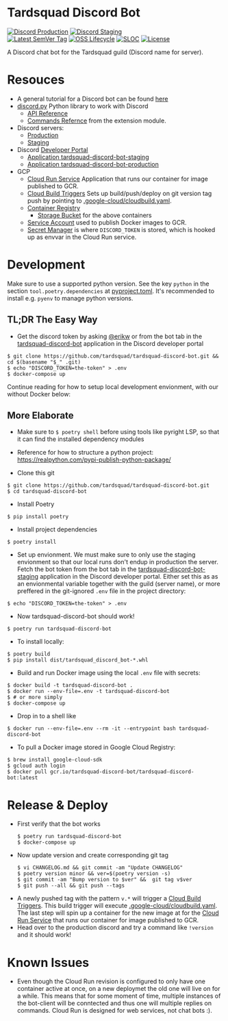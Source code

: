 # Tardsquad Discord Bot
[![Discord Production](https://img.shields.io/discord/296746259358679040?color=success&label=production&logo=discord)](https://discord.gg/WHg5X5CvfV)
[![Discord Staging](https://img.shields.io/discord/921089193466277918?color=success&label=staging&logo=discord)](https://discord.gg/UkXYGmVEJp)
<br>
[![Latest SemVer Tag](https://img.shields.io/github/v/tag/tardsquad/tardsquad-discord-bot?sort=semver&label=Latest%20Release&logo=linuxcontainers)](https://github.com/Tardsquad/tardsquad-discord-bot/tags)
[![OSS Lifecycle](https://img.shields.io/osslifecycle/tardsquad/tardsquad-discord-bot)](https://github.com/Netflix/osstracker)
[![SLOC](https://img.shields.io/tokei/lines/github/tardsquad/tardsquad-discord-bot?logo=codefactor&logoColor=lightgrey)](#)
[![License](https://img.shields.io/github/license/tardsquad/tardsquad-discord-bot)](https://github.com/tardsquad/tardsquad-discord-bot/blob/master/LICENSE)


A Discord chat bot for the Tardsquad guild (Discord name for server).

# Resouces
* A general tutorial for a Discord bot can be found [here](https://realpython.com/how-to-make-a-discord-bot-python/)
* [discord.py](https://github.com/Rapptz/discord.py) Python library to work with Discord
  * [API Reference](https://discordpy.readthedocs.io/en/latest/api.html#discord.Intents)
  * [Commands Refernce](https://discordpy.readthedocs.io/en/stable/ext/commands/commands.html) from the extension module.
* Discord servers:
  * [Production](https://discord.gg/WHg5X5CvfV)
  * [Staging](https://discord.gg/UkXYGmVEJp)
* Discord [Developer Portal](https://discordapp.com/developers/applications)
  * [Application tardsquad-discord-bot-staging](https://discord.com/developers/applications/921085762190057532/information)
  * [Application tardsquad-discord-bot-production](https://discord.com/developers/applications/922195559618592799/information)
* GCP
  * [Cloud Run Service](https://console.cloud.google.com/run/detail/us-central1/tardsquad-discord-bot/metrics?project=tardsquad-discord-bot) Application that runs our container for image published to GCR.
  * [Cloud Build Triggers](https://console.cloud.google.com/cloud-build/triggers?referrer=search&project=tardsquad-discord-bot) Sets up build/push/deploy on git version tag push by pointing to [.google-cloud/cloudbuild.yaml](.google-cloud/cloudbuild.yaml).
  * [Container Registry](https://console.cloud.google.com/gcr/images/tardsquad-discord-bot?project=tardsquad-discord-bot)
    * [Storage Bucket](https://console.cloud.google.com/storage/browser?project=tardsquad-discord-bot&prefix=) for the above containers
  * [Service Account](https://console.cloud.google.com/iam-admin/serviceaccounts/details/100468477191441270091?project=tardsquad-discord-bot&supportedpurview=project) used to publish Docker images to GCR.
  * [Secret Manager](https://console.cloud.google.com/security/secret-manager/secret/) is where `DISCORD_TOKEN` is stored, which is hooked up as envvar in the Cloud Run service.



# Development
Make sure to use a supported python version. See the key `python` in the section `tool.poetry.dependencies` at [pyproject.toml](https://github.com/tardsquad/tardsquad-discord-bot/blob/master/pyproject.toml). It's recommended to install e.g. `pyenv` to manage python versions.

## TL;DR The Easy Way
* Get the discord token by asking [@erikw](https://github.com/erikw) or from the bot tab in the [tardsquad-discord-bot](https://discord.com/developers/applications/921085762190057532/bot) application in the Discord developer portal
```console
$ git clone https://github.com/tardsquad/tardsquad-discord-bot.git && cd $(basename "$_" .git)
$ echo "DISCORD_TOKEN=the-token" > .env
$ docker-compose up
```

Continue reading for how to setup local development envionment, with our without Docker below:

## More Elaborate
* Make sure to `$ poetry shell` before using tools like pyright LSP, so that it can find the installed dependency modules
* Reference for how to structure a python project: https://realpython.com/pypi-publish-python-package/

* Clone this git
```console
$ git clone https://github.com/tardsquad/tardsquad-discord-bot.git
$ cd tardsquad-discord-bot
```
* Install Poetry
```console
$ pip install poetry
```
* Install project dependencies
```console
$ poetry install
```

* Set up envionment. We must make sure to only use the staging envionment so that our local runs don't endup in production the server. Fetch the bot token from the bot tab in the [tardsquad-discord-bot-staging](https://discord.com/developers/applications/921085762190057532/bot) application in the Discord developer portal. Either set this as as an envionmental variable together with the guild (server name), or more preffered in the git-ignored `.env` file in the project directory:
```console
$ echo "DISCORD_TOKEN=the-token" > .env
```

* Now tardsquad-discord-bot should work!
```console
$ poetry run tardsquad-discord-bot
```

* To install locally:
```console
$ poetry build
$ pip install dist/tardsquad_discord_bot-*.whl
```

* Build and run Docker image using the local `.env` file with secrets:
```console
$ docker build -t tardsquad-discord-bot .
$ docker run --env-file=.env -t tardsquad-discord-bot
$ # or more simply
$ docker-compose up
```

* Drop in to a shell like
```console
$ docker run --env-file=.env --rm -it --entrypoint bash tardsquad-discord-bot
```

* To pull a Docker image stored in Google Cloud Registry:
```console
$ brew install google-cloud-sdk
$ gcloud auth login
$ docker pull gcr.io/tardsquad-discord-bot/tardsquad-discord-bot:latest
```


# Release & Deploy
* First verify that the bot works
  ```console
  $ poetry run tardsquad-discord-bot
  $ docker-compose up
  ```
* Now update version and create corresponding git tag
  ```console
  $ vi CHANGELOG.md && git commit -am "Update CHANGELOG"
  $ poetry version minor && ver=$(poetry version -s)
  $ git commit -am "Bump version to $ver" &&  git tag v$ver
  $ git push --all && git push --tags
  ```
* A newly pushed tag with the pattern `v.*` will trigger a [Cloud Build Triggers](https://console.cloud.google.com/cloud-build/triggers?referrer=search&project=tardsquad-discord-bot). This build trigger will execute [.google-cloud/cloudbuild.yaml](.google-cloud/cloudbuild.yaml). The last step will spin up a container for the new image at for the [Cloud Run Service](https://console.cloud.google.com/run/detail/us-central1/tardsquad-discord-bot/metrics?project=tardsquad-discord-bot) that runs our container for image published to GCR.
* Head over to the production discord and try a command like `!version` and it should work!

# Known Issues
* Even though the Cloud Run revision is configured to only have one container active at once, on a new deploymet the old one will live on for a while. This means that for some moment of time, multiple instances of the bot-client will be conntected and thus one will multiple replies on commands. Cloud Run is designed for web services, not chat bots :).
